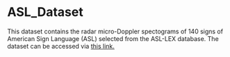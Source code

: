 # ASL_Dataset

This dataset contains the radar micro-Doppler spectograms of 140 signs of American Sign Language (ASL) selected from the ASL-LEX database. The dataset can be accessed via [this link.](https://bama365-my.sharepoint.com/:f:/g/personal/ekurtoglu_crimson_ua_edu/Eg6qRtMx1ENCvfQXJec9iPMB6AYQyOYlI23vx-tNm2G0TQ?e=21OZwP)

